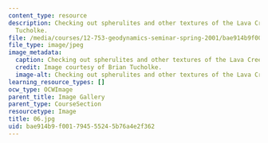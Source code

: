 ```yaml
---
content_type: resource
description: Checking out spherulites and other textures of the Lava Creek Tuff. Brian
  Tucholke.
file: /media/courses/12-753-geodynamics-seminar-spring-2001/bae914b9f001794555245b76a4e2f362_06.jpg
file_type: image/jpeg
image_metadata:
  caption: Checking out spherulites and other textures of the Lava Creek Tuff.
  credit: Image courtesy of Brian Tucholke.
  image-alt: Checking out spherulites and other textures of the Lava Creek Tu
learning_resource_types: []
ocw_type: OCWImage
parent_title: Image Gallery
parent_type: CourseSection
resourcetype: Image
title: 06.jpg
uid: bae914b9-f001-7945-5524-5b76a4e2f362
---
```

